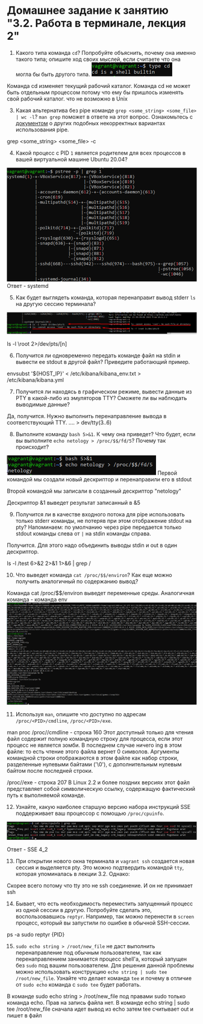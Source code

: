 # Домашнее задание к занятию "3.2. Работа в терминале, лекция 2"

1. Какого типа команда `cd`? Попробуйте объяснить, почему она именно такого типа; опишите ход своих мыслей, если считаете что она могла бы быть другого типа.
![img_1.png](img_1.png)

Команда cd изменяет текущий рабочий каталог. Команда cd не может быть отдельным процессом потому что ему бы пришлось изменять свой рабочий каталог. что не возможно в Unix

3. Какая альтернатива без pipe команде `grep <some_string> <some_file> | wc -l`? `man grep` поможет в ответе на этот вопрос. Ознакомьтесь с [документом](http://www.smallo.ruhr.de/award.html) о других подобных некорректных вариантах использования pipe.

grep <some_string> <some_file> -c

4. Какой процесс с PID `1` является родителем для всех процессов в вашей виртуальной машине Ubuntu 20.04?

![img.png](img.png)
Ответ - systemd

5. Как будет выглядеть команда, которая перенаправит вывод stderr `ls` на другую сессию терминала?

![img_2.png](img_2.png)

ls -l \root 2>/dev/pts/[n]

6. Получится ли одновременно передать команде файл на stdin и вывести ее stdout в другой файл? Приведите работающий пример.

envsubst '${HOST_IP}' < /etc/kibana/kibana_env.txt > /etc/kibana/kibana.yml


7. Получится ли находясь в графическом режиме, вывести данные из PTY в какой-либо из эмуляторов TTY? Сможете ли вы наблюдать выводимые данные?

Да, получится. Нужно выполнить перенаправление вывода в соответствующий TTY. .... > dev/tty(3..6)


8. Выполните команду `bash 5>&1`. К чему она приведет? Что будет, если вы выполните `echo netology > /proc/$$/fd/5`? Почему так происходит?

![img_3.png](img_3.png)
Первой командой мы создали новый дескриптор и перенаправили его в stdout

Второй командой мы записали в созданный дескриптор "netology"

Дескриптор &1 выведет результат записанный в &5

9. Получится ли в качестве входного потока для pipe использовать только stderr команды, не потеряв при этом отображение stdout на pty? Напоминаем: по умолчанию через pipe передается только stdout команды слева от `|` на stdin команды справа.

Получится. Для этого надо объединить выводы stdin и out в один дескриптор.

ls -l /test 6>&2 2>&1 1>&6 | grep /

10. Что выведет команда `cat /proc/$$/environ`? Как еще можно получить аналогичный по содержанию вывод?

Команда cat /proc/$$/environ выведет переменные среды.
Аналогичная команда - команда env
![img_4.png](img_4.png)

11. Используя `man`, опишите что доступно по адресам `/proc/<PID>/cmdline`, `/proc/<PID>/exe`.

man proc 
/proc/<PID>/cmdline - строка 160
Этот доступный только для чтения файл содержит полную командную строку для процесса, если этот процесс не является зомби. В последнем случае ничего ing в этом файле: то есть чтение этого файла вернет 0 символов. Аргументы командной строки отображаются в этом файле как набор строки, разделенные нулевыми байтами ('\0'), с дополнительным нулевым байтом после последней строки.

/proc/<PID>/exe - строка 207
В Linux 2.2 и более поздних версиях этот файл представляет собой символическую ссылку, содержащую фактический путь к выполняемой команде.


12. Узнайте, какую наиболее старшую версию набора инструкций SSE поддерживает ваш процессор с помощью `/proc/cpuinfo`.

![img_5.png](img_5.png)

Ответ - SSE 4_2

13. При открытии нового окна терминала и `vagrant ssh` создается новая сессия и выделяется pty. Это можно подтвердить командой `tty`, которая упоминалась в лекции 3.2. Однако:

Скорее всего потому что tty это не ssh соединение. И он не принимает ssh

14. Бывает, что есть необходимость переместить запущенный процесс из одной сессии в другую. Попробуйте сделать это, воспользовавшись `reptyr`. Например, так можно перенести в `screen` процесс, который вы запустили по ошибке в обычной SSH-сессии.

ps -a
sudo reptyr {PID}

15. `sudo echo string > /root/new_file` не даст выполнить перенаправление под обычным пользователем, так как перенаправлением занимается процесс shell'а, который запущен без `sudo` под вашим пользователем. Для решения данной проблемы можно использовать конструкцию `echo string | sudo tee /root/new_file`. Узнайте что делает команда `tee` и почему в отличие от `sudo echo` команда с `sudo tee` будет работать.

В команде sudo echo string > /root/new_file под правами sudo только команда echo. Прав на запись файла нет.
В команде echo string | sudo tee /root/new_file сначала идет вывод из echo затем tee считывает out и пишет в файл
